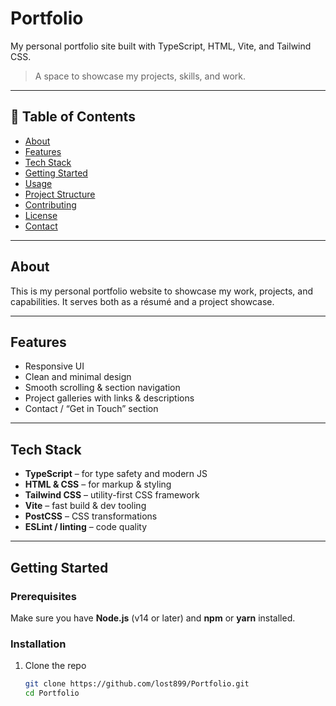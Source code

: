 # Portfolio

My personal portfolio site built with TypeScript, HTML, Vite, and Tailwind CSS.

> A space to showcase my projects, skills, and work.

---

## 🚀 Table of Contents

- [About](#about)  
- [Features](#features)  
- [Tech Stack](#tech-stack)  
- [Getting Started](#getting-started)  
- [Usage](#usage)  
- [Project Structure](#project-structure)  
- [Contributing](#contributing)  
- [License](#license)  
- [Contact](#contact)  

---

## About

This is my personal portfolio website to showcase my work, projects, and capabilities. It serves both as a résumé and a project showcase.

---

## Features

- Responsive UI  
- Clean and minimal design
- Smooth scrolling & section navigation  
- Project galleries with links & descriptions  
- Contact / “Get in Touch” section  

---

## Tech Stack

- **TypeScript** – for type safety and modern JS  
- **HTML & CSS** – for markup & styling  
- **Tailwind CSS** – utility-first CSS framework  
- **Vite** – fast build & dev tooling  
- **PostCSS** – CSS transformations  
- **ESLint / linting** – code quality  

---

## Getting Started

### Prerequisites

Make sure you have **Node.js** (v14 or later) and **npm** or **yarn** installed.

### Installation

1. Clone the repo  
   ```bash
   git clone https://github.com/lost899/Portfolio.git
   cd Portfolio
